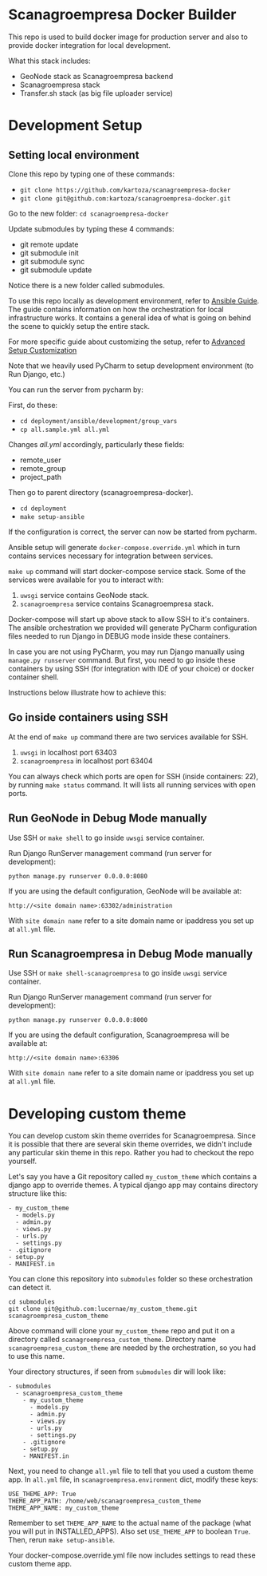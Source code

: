 # Scanagroempresa Docker Builder

This repo is used to build docker image for production server and also to 
provide docker integration for local development.


What this stack includes:

- GeoNode stack as Scanagroempresa backend
- Scanagroempresa stack
- Transfer.sh stack (as big file uploader service)

# Development Setup

## Setting local environment

Clone this repo by typing one of these commands:

- `git clone https://github.com/kartoza/scanagroempresa-docker`
- `git clone git@github.com:kartoza/scanagroempresa-docker.git`

Go to the new folder: `cd scanagroempresa-docker`

Update submodules by typing these 4 commands:

- git remote update
- git submodule init
- git submodule sync
- git submodule update

Notice there is a new folder called submodules.

To use this repo locally as development environment, refer to [Ansible Guide](deployment/ansible/README.md).
The guide contains information on how the orchestration for local infrastructure works.
It contains a general idea of what is going on behind the scene to quickly setup the entire stack.

For more specific guide about customizing the setup, refer to [Advanced Setup Customization](deployment/README-deployment.md)

Note that we heavily used PyCharm to setup development environment (to Run Django, etc.)

You can run the server from pycharm by:

First, do these:

- `cd deployment/ansible/development/group_vars`
- `cp all.sample.yml all.yml`

Changes *all.yml* accordingly, particularly these fields:

- remote_user
- remote_group
- project_path

Then go to parent directory (scanagroempresa-docker).

- `cd deployment`
- `make setup-ansible`

If the configuration is correct, the server can now be started from pycharm.

Ansible setup will generate `docker-compose.override.yml` which in turn contains
services necessary for integration between services.

`make up` command will start docker-compose service stack. Some of the services 
were available for you to interact with:

1. `uwsgi` service contains GeoNode stack.
2. `scanagroempresa` service contains Scanagroempresa stack.

Docker-compose will start up above stack to allow SSH to it's containers. The ansible orchestration we
provided will generate PyCharm configuration files needed to run Django in DEBUG mode inside these containers.

In case you are not using PyCharm, you may run Django manually using `manage.py runserver` command.
But first, you need to go inside these containers by using SSH (for integration with IDE of your choice) or docker container shell.

Instructions below illustrate how to achieve this:

## Go inside containers using SSH

At the end of `make up` command there are two services available for SSH.

1. `uwsgi` in localhost port 63403
2. `scanagroempresa` in localhost port 63404

You can always check which ports are open for SSH (inside containers: 22), 
by running `make status` command. It will lists all running services with open ports.

## Run GeoNode in Debug Mode manually

Use SSH or `make shell` to go inside `uwsgi` service container.

Run Django RunServer management command (run server for development):
```
python manage.py runserver 0.0.0.0:8080
```

If you are using the default configuration, GeoNode will be available at:
```
http://<site domain name>:63302/administration
```

With `site domain name` refer to a site domain name or ipaddress you set up at `all.yml` file.

## Run Scanagroempresa in Debug Mode manually

Use SSH or `make shell-scanagroempresa` to go inside `uwsgi` service container.

Run Django RunServer management command (run server for development):
```
python manage.py runserver 0.0.0.0:8000
```

If you are using the default configuration, Scanagroempresa will be available at:
```
http://<site domain name>:63306
```

With `site domain name` refer to a site domain name or ipaddress you set up at `all.yml` file.

# Developing custom theme

You can develop custom skin theme overrides for Scanagroempresa.
Since it is possible that there are several skin theme overrides, we didn't include
any particular skin theme in this repo. Rather you had to checkout the repo yourself.

Let's say you have a Git repository called `my_custom_theme` which 
contains a django app to override themes. A typical django app may contains directory structure like this:
 
```
- my_custom_theme
  - models.py
  - admin.py
  - views.py
  - urls.py
  - settings.py
- .gitignore
- setup.py
- MANIFEST.in
```

You can clone this repository into `submodules` folder so these orchestration can detect it.

```
cd submodules
git clone git@github.com:lucernae/my_custom_theme.git scanagroempresa_custom_theme 
```

Above command will clone your `my_custom_theme` repo and put it on a directory called `scanagroempresa_custom_theme`.
Directory name `scanagroempresa_custom_theme` are needed by the orchestration, so you had to use this name.

Your directory structures, if seen from `submodules` dir will look like:

```
- submodules
  - scanagroempresa_custom_theme
	- my_custom_theme
	  - models.py
	  - admin.py
	  - views.py
	  - urls.py
	  - settings.py
	- .gitignore
	- setup.py
	- MANIFEST.in
```

Next, you need to change `all.yml` file to tell that you used a custom theme app.
In `all.yml` file, in `scanagroempresa.environment` dict, modify these keys:

```
USE_THEME_APP: True
THEME_APP_PATH: /home/web/scanagroempresa_custom_theme
THEME_APP_NAME: my_custom_theme
```

Remember to set `THEME_APP_NAME` to the actual name of the package (what you will put in INSTALLED_APPS).
Also set `USE_THEME_APP` to boolean `True`. Then, rerun `make setup-ansible`.

Your docker-compose.override.yml file now includes settings to read these custom theme app.
